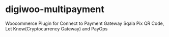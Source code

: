 # digiwoo-multipayment
Woocommerce Plugin for Connect to Payment Gateway Sqala Pix QR Code, Let Know(Cryptocurrency Gateway) and PayOps
